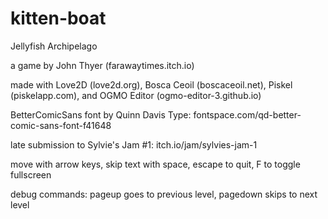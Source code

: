 # kitten-boat

Jellyfish Archipelago

a game by John Thyer (farawaytimes.itch.io)

made with Love2D (love2d.org), Bosca Ceoil (boscaceoil.net), Piskel (piskelapp.com), and OGMO Editor (ogmo-editor-3.github.io)

BetterComicSans font by Quinn Davis Type: fontspace.com/qd-better-comic-sans-font-f41648

late submission to Sylvie's Jam #1: itch.io/jam/sylvies-jam-1

move with arrow keys, skip text with space, escape to quit, F to toggle fullscreen

debug commands: pageup goes to previous level, pagedown skips to next level